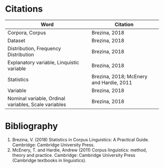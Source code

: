 # Citations

| Word                                                 | Citation                                |
|------------------------------------------------------|-----------------------------------------|
| Corpora, Corpus                                      | Brezina, 2018                           |
| Dataset                                              | Brezina, 2018                           |
| Distribution, Frequency Distribution                 | Brezina, 2018                           |
| Explanatory variable, Linquistic variable            | Brezina, 2018                           |
| Statistics                                           | Brezina, 2018; McEnery and Hardie, 2011 |
| Variable                                             | Brezina, 2018                           |
| Nominal variable, Ordinal variables, Scale variables | Brezina, 2018 |

# Bibliography

1. Brezina, V. (2018) Statistics in Corpus Linguistics: A Practical Guide. Cambridge: Cambridge University Press.
2. McEnery, T. and Hardie, Andrew (2011) Corpus linguistics: method, theory and practice. Cambridge: Cambridge University Press (Cambridge textbooks in linguistics).
